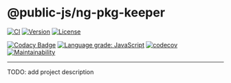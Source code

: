 # @public-js/ng-pkg-keeper

[![CI](https://img.shields.io/github/workflow/status/public-js/ng-pkg-keeper/CI?style=flat)](https://github.com/public-js/ng-pkg-keeper/actions?query=workflow%3ACI)
[![Version](https://img.shields.io/npm/v/@public-js/ng-pkg-keeper?style=flat)](https://www.npmjs.com/package/@public-js/ng-pkg-keeper)
[![License](https://img.shields.io/npm/l/@public-js/ng-pkg-keeper?style=flat)](https://www.npmjs.com/package/@public-js/ng-pkg-keeper)

[![Codacy Badge](https://app.codacy.com/project/badge/Grade/bcc3c360d7dd481994a8c653dd5f9b47)](https://www.codacy.com/gh/public-js/ng-pkg-keeper/dashboard)
[![Language grade: JavaScript](https://img.shields.io/lgtm/grade/javascript/g/public-js/ng-pkg-keeper.svg?logo=lgtm&logoWidth=18)](https://lgtm.com/projects/g/public-js/ng-pkg-keeper/context:javascript)
[![codecov](https://codecov.io/gh/public-js/ng-pkg-keeper/branch/main/graph/badge.svg?token=NBALZKTFJR)](https://codecov.io/gh/public-js/ng-pkg-keeper)
[![Maintainability](https://api.codeclimate.com/v1/badges/290f2cb87329f90e139c/maintainability)](https://codeclimate.com/github/public-js/ng-pkg-keeper/maintainability)

---

TODO: add project description
